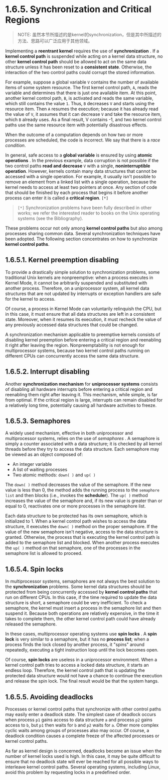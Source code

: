 

# 1.6.5. Synchronization and Critical Regions

> NOTE: 虽然本节所描述的是kernel的synchronization，但是其中所描述的方法、思路可以广泛应用于其他领域。

Implementing a **reentrant kernel** requires the use of **synchronization** . If a **kernel control path** is suspended while acting on a kernel data structure, no other **kernel control path** should be allowed to act on the same data structure unless it has been reset to a **consistent state**. Otherwise, the interaction of the two control paths could corrupt the stored information.

For example, suppose a global variable `V` contains the number of available items of some system resource. The first kernel control path, `A`, reads the variable and determines that there is just one available item. At this point, another kernel control path, `B`, is activated and reads the same variable, which still contains the value `1`. Thus, `B` decreases `V` and starts using the resource item. Then `A` resumes the execution; because it has already read the value of `V`, it assumes that it can decrease `V` and take the resource item, which `B` already uses. As a final result, V contains -1, and two kernel control paths use the same resource item with potentially disastrous effects.

When the outcome of a computation depends on how two or more processes are scheduled, the code is incorrect. We say that there is a *race condition*.

In general, safe access to a **global variable** is ensured by using **atomic operations** . In the previous example, data corruption is not possible if the two control paths **read and decrease** `V` with a single, **noninterruptible operation**. However, kernels contain many data structures that cannot be accessed with a single operation. For example, it usually isn't possible to remove an element from a linked list with a single operation, because the kernel needs to access at least two pointers at once. Any section of code that should be finished by each process that begins it before another process can enter it is called a **critical region**. `[*]`

> `[*]` Synchronization problems have been fully described in other works; we refer the interested reader to books on the Unix operating systems (see the Bibliography).

These problems occur not only among **kernel control paths** but also among processes sharing common data. Several synchronization techniques have been adopted. The following section concentrates on how to synchronize **kernel control paths**.

## 1.6.5.1. Kernel preemption disabling

To provide a drastically simple solution to synchronization problems, some traditional Unix kernels are nonpreemptive: when a process executes in Kernel Mode, it cannot be arbitrarily suspended and substituted with another process. Therefore, on a uniprocessor system, all kernel data structures that are not updated by interrupts or exception handlers are safe for the kernel to access.

Of course, a process in Kernel Mode can voluntarily relinquish the CPU, but in this case, it must ensure that all data structures are left in a consistent state. Moreover, when it resumes its execution, it must recheck the value of any previously accessed data structures that could be changed.

A synchronization mechanism applicable to preemptive kernels consists of disabling kernel preemption before entering a critical region and reenabling it right after leaving the region. Nonpreemptability is not enough for multiprocessor systems, because two kernel control paths running on different CPUs can concurrently access the same data structure.

## 1.6.5.2. Interrupt disabling

Another **synchronization mechanism** for **uniprocessor systems** consists of disabling all hardware interrupts before entering a critical region and reenabling them right after leaving it. This mechanism, while simple, is far from optimal. If the critical region is large, interrupts can remain disabled for a relatively long time, potentially causing all hardware activities to freeze.

## 1.6.5.3. Semaphores

A widely used mechanism, effective in both uniprocessor and multiprocessor systems, relies on the use of *semaphores* . A semaphore is simply a counter associated with a data structure; it is checked by all kernel threads before they try to access the data structure. Each semaphore may be viewed as an object composed of:

- An integer variable
- A list of waiting processes
- Two atomic methods:  `down( )` and  `up( )`

The  `down( )` method decreases the value of the semaphore. If the new value is less than 0, the method adds the running process to the `semaphore list` and then blocks (i.e., invokes the **scheduler**). The  `up( )` method increases the value of the semaphore and, if its new value is greater than or equal to 0, reactivates one or more processes in the semaphore list.

Each data structure to be protected has its own semaphore, which is initialized to 1. When a kernel control path wishes to access the data structure, it executes the  `down( )` method on the proper semaphore. If the value of the new semaphore isn't negative, access to the data structure is granted. Otherwise, the process that is executing the kernel control path is added to the semaphore list and blocked. When another process executes the  `up( )` method on that semaphore, one of the processes in the semaphore list is allowed to proceed.

## 1.6.5.4. Spin locks

In multiprocessor systems, semaphores are not always the best solution to the **synchronization** problems. Some kernel data structures should be protected from being concurrently accessed by **kernel control paths** that run on different CPUs. In this case, if the time required to update the data structure is short, a semaphore could be very inefficient. To check a semaphore, the kernel must insert a process in the semaphore list and then suspend it. Because both operations are relatively expensive, in the time it takes to complete them, the other kernel control path could have already released the semaphore.

In these cases, multiprocessor operating systems use **spin locks** . A **spin lock** is very similar to a semaphore, but it has no **process list**; when a process finds the lock closed by another process, it "spins" around repeatedly, executing a tight instruction loop until the lock becomes open.

Of course, **spin locks** are useless in a uniprocessor environment. When a kernel control path tries to access a locked data structure, it starts an endless loop. Therefore, the kernel control path that is updating the protected data structure would not have a chance to continue the execution and release the spin lock. The final result would be that the system hangs.



## 1.6.5.5. Avoiding deadlocks

Processes or kernel control paths that synchronize with other control paths may easily enter a deadlock state. The simplest case of deadlock occurs when process `p1` gains access to data structure `a` and process `p2` gains access to `b`, but `p1` then waits for `b` and `p2` waits for `a`. Other more complex cyclic waits among groups of processes also may occur. Of course, a deadlock condition causes a complete freeze of the affected processes or kernel control paths.

As far as kernel design is concerned, deadlocks become an issue when the number of kernel locks used is high. In this case, it may be quite difficult to ensure that no deadlock state will ever be reached for all possible ways to interleave kernel control paths. Several operating systems, including Linux, avoid this problem by requesting locks in a predefined order.

